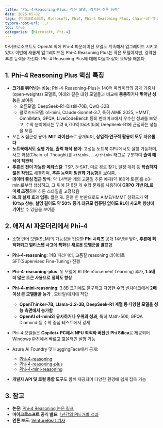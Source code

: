 ```yaml
---
title: "Phi-4-Reasoning-Plus: 작은 모델, 강력한 추론 능력"
date: 2025-05-02
tags: [마이크로소프트, Microsoft, Phi4, Phi-4 Reasoning Plus, Chain-of-Thought, 오픈AI]
typora-root-url: ../
toc: true
categories: [Microsoft, Phi-4]
---
```




마이크로소프트도 OpenAI 외에 Phi-4 파운데이션 모델도 계속해서 업그레이드 시키고 있다. 이번에 새롭게 업그레이드된 Phi-4 Reasoning Plus는 작은 모델이지만, 강력한 추론 능력을 가진다. Phi-4 Reasoning Plus에 대해 다음과 같이 요약을 해본다.



## 1. Phi-4 Reasoning Plus 핵심 특징

* **크기를 뛰어넘는 성능:** Phi-4-Reasoning-Plus는 140억 파라미터의 공개 가중치(open-weights) 모델로, 아래와 같은 대형 모델들과 비교해 **동등하거나 뛰어난 성능**을 보여줌
  * 오픈모델: DeepSeek-R1-Distill-70B, QwQ-32B
  * 클로즈드모델: o1-mini, Claude-Sonnet-3.7, 특히 AIME 2025, HMMT, OmniMath, GPQA, LiveCodeBench 등의 벤치마크에서 우수한 성과를 보였고, 수학 분야에서는 무려 6,710억 파라미터의 DeepSeek-R1에 근접하는 성능을 보임.
* 오픈 & 접근성 용이: **MIT 라이선스**로 공개되어, **상업적·연구적 활용이 모두 자유롭다**
* **노트북에서도 실행 가능, 출력 해석 용이:** 고성능 노트북 GPU에서도 실행 가능하며, 사고 과정(Chain-of-Thought)를 `<think>...</think>` 태그로 구분하여 **출력 해석이 직관적**
* **추론은 전이 가능한 메타스킬:** TSP, 3-SAT, 미로 경로 찾기, 일정 계획 등 **학습하지 않은 작업**도 해결하며, **추론 능력이 일반화 가능함**을 보여줌. 
* **데이터 중심 접근 방식:** 약 1.4백만 개의 고품질 추론 예제(약 160억 토큰)를 o3-mini로부터 생성하고, 그 위에 단 6천 개 수학 문제를 사용하여 **GRPO 기반 RL로 미세 조정**하여 추론 스타일을 고정했음
* **RL의 실제 효과 입증:** 짧은 RL 훈련 한 번만으로도 AIME/HMMT 정확도가 **약 10%p 상승**, **설명 길이도 약 50% 증가**.**대규모 컴퓨팅 없이도 RL이 사고력 향상에 기여**할 수 있음을 보여줌



## 2. 애저 AI 파운더리에서 Phi-4

* 소형 언어 모델(SLM)의 가능성을 입증한 **Phi 시리즈** 공개 1주년을 맞아, **추론에 최적화되고 멀티스텝 사고에 특화**된 **새로운 모델군을 발표**함
* **Phi-4-reasoning**: 14B 파라미터, 고품질 reasoning 데이터로 SFT(Supervised Fine-Tuning) 진행
* **Phi-4-reasoning-plus**: 위 모델에 RL(Reinforcement Learning) 추가, **1.5배 더 많은 토큰 사용으로 정확도 향상**
* **Phi-4-mini-reasoning**: 3.8B 크기에도 불구하고 다양한 수학 벤치마크에서 **2배 이상 큰 모델들을 능가** , 모바일/에지에 적합
  * **OpenThinker-7B, Llama-3.2-3B, DeepSeek-R1 계열 등 다양한 모델을 성능 측면에서 능가함**
  * **OpenAI o1-mini와 유사하거나 우위의 성과**, 특히 Math-500, GPQA Diamond 등 수학 중심 테스트에서 강세
* Phi-4 모델들은 **Copilot+ PC에서 NPU 최적화 버전**인 **Phi Silica**로 제공되어 Windows 환경에서 빠르고 효율적인 실행 가능
* Azure AI Foundry 및 HuggingFace에서 공개:
  * [Phi-4-reasoning](https://huggingface.co/microsoft/Phi-4-reasoning)
  * [Phi-4-reasoning-plus](https://huggingface.co/microsoft/Phi-4-reasoning-plus)
  * [Phi-4-mini-reasoning](https://aka.ms/phi4-mini-reasoning/hf)

* **개발자 API 및 로컬 통합 도구**도 함께 제공되어 다양한 환경에 쉽게 접목 가능



## 3. 참고

* **논문**: [Phi-4 Reasoning 논문 링크](https://www.microsoft.com/.../2025/04/phi_4_reasoning.pdf)
* **마이크로소프트 공식 발표**: [1년간의 Phi 개발 성과](https://azure.microsoft.com/.../one-year-of-phi-small...)
* **언론 보도**: [VentureBeat 기사](https://venturebeat.com/.../microsoft-launches-phi-4...)






